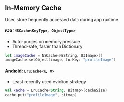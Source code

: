 ## In-Memory Cache
Used store frequently accessed data during app runtime.

#### iOS: `NSCache<KeyType, ObjectType>`
- Auto-purges on memory pressure
- Thread-safe, faster than Dictionary

```swift
let imageCache = NSCache<NSString, UIImage>()
imageCache.setObject(image, forKey: "profileImage")
```

#### Android: `LruCache<K, V>`
- Least recently used eviction strategy

```kotlin
val cache = LruCache<String, Bitmap>(cacheSize)
cache.put("profileImage", bitmap)
```